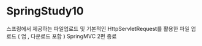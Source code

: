 # SpringStudy10
스프링에서 제공하는 파일업로드 및 기본적인 HttpServletRequest를 활용한 파일 업로드  ( 업 , 다운로드 포함 ) 
SpringMVC 2편 종료
